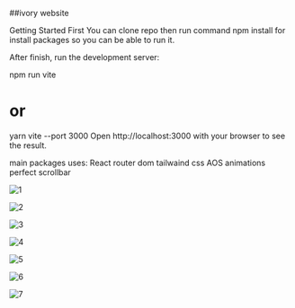##ivory website

Getting Started
First You can clone repo then run command npm install for install packages so you can be able to run it.

After finish, run the development server:

npm run vite
# or
yarn vite --port 3000
Open http://localhost:3000 with your browser to see the result.

main packages uses:
React router dom
tailwaind css
AOS animations
perfect scrollbar


![1](https://github.com/user-attachments/assets/51d03985-0def-4b8a-b2bc-0f751064f4cc)

![2](https://github.com/user-attachments/assets/07da937b-67f1-46d6-b29b-5cf2eb696aaa)

![3](https://github.com/user-attachments/assets/6a8a7739-63a3-44c7-ac3a-99e4cd3f7db6)

![4](https://github.com/user-attachments/assets/7679a3a7-20d5-4a03-a643-82b257c7dfc2)

![5](https://github.com/user-attachments/assets/e9947ce0-8a7f-4dcc-9612-d00feb30f7fa)

![6](https://github.com/user-attachments/assets/e457118a-f03e-46dd-bd7f-54012b20c218)

![7](https://github.com/user-attachments/assets/3269b0ec-ecd5-44c0-8686-3995b44f3149)













